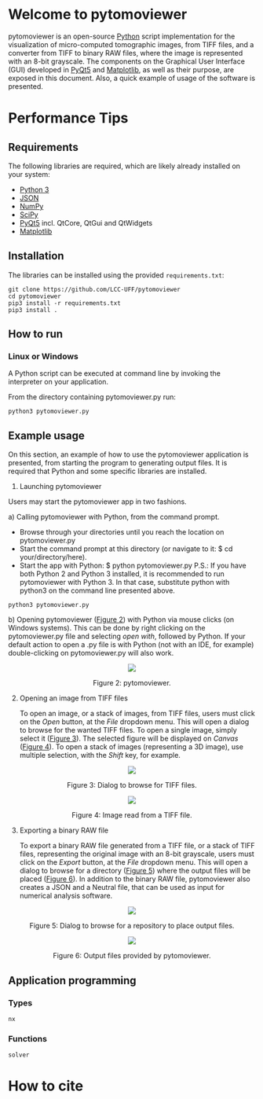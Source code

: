 # Welcome to pytomoviewer

pytomoviewer is an open-source [Python](https://www.python.org/) script implementation for the visualization of micro-computed tomographic images, from TIFF files, and a converter from TIFF to binary RAW files, where the image is represented with an 8-bit grayscale. The components on the Graphical User Interface (GUI) developed in [PyQt5](https://www.riverbankcomputing.com/software/pyqt/) and [Matplotlib](https://matplotlib.org/), as well as their purpose, are exposed in this document. Also, a quick example of usage of the software is presented.

# Performance Tips



## Requirements

The following libraries are required, which are likely already installed on your system:
+ [Python 3](https://www.python.org/)
+ [JSON](https://docs.python.org/3/library/json.html)
+ [NumPy](https://numpy.org/)
+ [SciPy](https://www.scipy.org/)
+ [PyQt5](https://www.riverbankcomputing.com/software/pyqt/) incl. QtCore, QtGui and QtWidgets
+ [Matplotlib](https://matplotlib.org/)


## Installation

The libraries can be installed using the provided ``requirements.txt``:

```
git clone https://github.com/LCC-UFF/pytomoviewer
cd pytomoviewer
pip3 install -r requirements.txt
pip3 install .
```

## How to run

### Linux or Windows

A Python script can be executed at command line by invoking the interpreter on your application.

From the directory containing pytomoviewer.py run: 

```
python3 pytomoviewer.py
```

## Example usage

On this section, an example of how to use the pytomoviewer application is presented, from starting the program to generating output files. It is required that Python and some specific libraries are installed.

1. Launching pytomoviewer

Users may start the pytomoviewer app in two fashions.

a) Calling pytomoviewer with Python, from the command prompt.
+ Browse through your directories until you reach the location on pytomoviewer.py
+ Start the command prompt at this directory (or navigate to it: $ cd your/directory/here).
+ Start the app with Python: $ python pytomoviewer.py
P.S.: If you have both Python 2 and Python 3 installed, it is recommended to run pytomoviewer with Python 3. In that case, substitute python with python3 on the command line presented above.

```
python3 pytomoviewer.py
```


b) Opening pytomoviewer (<a href="#figure2">Figure 2</a>) with Python via mouse clicks (on Windows systems). This can be done by right clicking on the pytomoviewer.py file and selecting *open with*, followed by Python. If your default action to open a .py file is with Python (not with an IDE, for example) double-clicking on pytomoviewer.py will also work.


<a name="figure2"><div id="figure2"></div></a>
<p align="center">
  <img src="screenshots/afterpromptcall.png">
</p>
<p align="center">Figure 2: pytomoviewer.</p>

2. Opening an image from TIFF files

	To open an image, or a stack of images, from TIFF files, users must click on the *Open* button, at the *File* dropdown menu. This will open a dialog to browse for the wanted TIFF files. To open a single image, simply select it (<a href="#figure3">Figure 3</a>). The selected figure will be displayed on *Canvas* (<a href="#figure3">Figure 4</a>). To open a stack of images (representing a 3D image), use multiple selection, with the *Shift* key, for example.

<a name="figure3"><div id="figure3"></div></a>
<p align="center">
  <img src="screenshots/open.png">
</p>
<p align="center">Figure 3: Dialog to browse for TIFF files.</p>

<a name="figure4"><div id="figure4"></div></a>
<p align="center">
  <img src="screenshots/afteropen.png">
</p>
<p align="center">Figure 4: Image read from a TIFF file.</p>

3. Exporting a binary RAW file

	To export a binary RAW file generated from a TIFF file, or a stack of TIFF files, representing the original image with an 8-bit grayscale, users must click on the *Export* button, at the *File* dropdown menu. This will open a dialog to browse for a directory (<a href="#figure5">Figure 5</a>) where the output files will be placed (<a href="#figure6">Figure 6</a>). In addition to the binary RAW file, pytomoviewer also creates a JSON and a Neutral file, that can be used as input for numerical analysis software.

<a name="figure5"><div id="figure5"></div></a>
<p align="center">
  <img src="screenshots/export.png">
</p>
<p align="center">Figure 5: Dialog to browse for a repository to place output files.</p>

<a name="figure6"><div id="figure6"></div></a>
<p align="center">
  <img src="screenshots/afterexport.png">
</p>
<p align="center">Figure 6: Output files provided by pytomoviewer.</p>

## Application programming

### Types

```@docs
nx
```

### Functions

```@docs
solver
```



# How to cite
